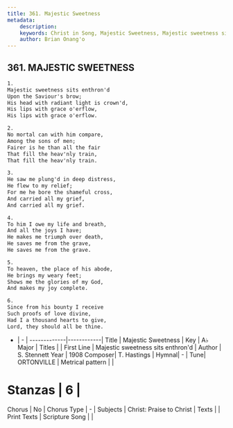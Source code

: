 ```yaml
---
title: 361. Majestic Sweetness
metadata:
    description: 
    keywords: Christ in Song, Majestic Sweetness, Majestic sweetness sits enthron&#039;d, 
    author: Brian Onang'o
---
```



## 361. MAJESTIC SWEETNESS

```txt
1.
Majestic sweetness sits enthron'd
Upon the Saviour's brow;
His head with radiant light is crown'd,
His lips with grace o'erflow,
His lips with grace o'erflow.

2.
No mortal can with him compare,
Among the sons of men;
Fairer is he than all the fair
That fill the heav'nly train,
That fill the heav'nly train.

3.
He saw me plung'd in deep distress,
He flew to my relief;
For me he bore the shameful cross,
And carried all my grief,
And carried all my grief.

4.
To him I owe my life and breath,
And all the joys I have;
He makes me triumph over death,
He saves me from the grave,
He saves me from the grave.

5.
To heaven, the place of his abode,
He brings my weary feet;
Shows me the glories of my God,
And makes my joy complete.

6.
Since from his bounty I receive
Such proofs of love divine,
Had I a thousand hearts to give,
Lord, they should all be thine.
```

- |   -  |
-------------|------------|
Title | Majestic Sweetness |
Key | A♭ Major |
Titles |  |
First Line | Majestic sweetness sits enthron&#039;d |
Author | S. Stennett
Year | 1908
Composer| T. Hastings |
Hymnal|  - |
Tune| ORTONVILLE |
Metrical pattern | |
# Stanzas | 6 |
Chorus | No |
Chorus Type | - |
Subjects | Christ: Praise to Christ |
Texts |  |
Print Texts | 
Scripture Song |  |
  
